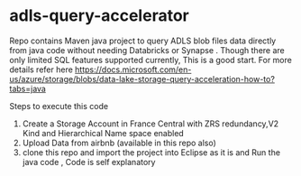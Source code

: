 # adls-query-accelerator

Repo contains Maven java project to query ADLS blob files data directly from java code without needing Databricks or Synapse . Though there are only limited SQL features supported currently, This is a good start.
For more details refer here https://docs.microsoft.com/en-us/azure/storage/blobs/data-lake-storage-query-acceleration-how-to?tabs=java



Steps to execute this code
1. Create a Storage Account in France Central with ZRS redundancy,V2 Kind and Hierarchical Name space enabled
2. Upload Data from airbnb (available in this repo also)
3. clone this repo and import the project into Eclipse as it is and Run the java code , Code is self explanatory
